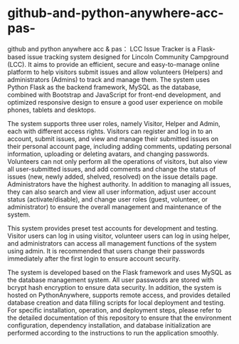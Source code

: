 # github-and-python-anywhere-acc-pas-
github and  python anywhere acc &amp; pas：
LCC Issue Tracker is a Flask-based issue tracking system designed for Lincoln Community Campground (LCC). It aims to provide an efficient, secure and easy-to-manage online platform to help visitors submit issues and allow volunteers (Helpers) and administrators (Admins) to track and manage them. The system uses Python Flask as the backend framework, MySQL as the database, combined with Bootstrap and JavaScript for front-end development, and optimized responsive design to ensure a good user experience on mobile phones, tablets and desktops.

The system supports three user roles, namely Visitor, Helper and Admin, each with different access rights. Visitors can register and log in to an account, submit issues, and view and manage their submitted issues on their personal account page, including adding comments, updating personal information, uploading or deleting avatars, and changing passwords. Volunteers can not only perform all the operations of visitors, but also view all user-submitted issues, and add comments and change the status of issues (new, newly added, shelved, resolved) on the issue details page. Administrators have the highest authority. In addition to managing all issues, they can also search and view all user information, adjust user account status (activate/disable), and change user roles (guest, volunteer, or administrator) to ensure the overall management and maintenance of the system.

This system provides preset test accounts for development and testing. Visitor users can log in using visitor, volunteer users can log in using helper, and administrators can access all management functions of the system using admin. It is recommended that users change their passwords immediately after the first login to ensure account security.

The system is developed based on the Flask framework and uses MySQL as the database management system. All user passwords are stored with bcrypt hash encryption to ensure data security. In addition, the system is hosted on PythonAnywhere, supports remote access, and provides detailed database creation and data filling scripts for local deployment and testing. For specific installation, operation, and deployment steps, please refer to the detailed documentation of this repository to ensure that the environment configuration, dependency installation, and database initialization are performed according to the instructions to run the application smoothly.
